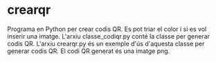 # crearqr
Programa en Python per crear codis QR. Es pot triar el color i si es vol inserir una imatge.
L'arxiu classe_codiqr.py conté la classe per generar codis QR.
L'arxiu crearqr.py és un exemple d'ús d'aquesta classe per generar codis QR.
El codi QR generat és una imatge png.
